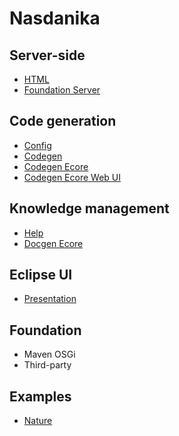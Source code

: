 # Nasdanika


## Server-side

* [HTML](../html/index.html)
* [Foundation Server](../server/org.nasdanika.repository/index.html) 

## Code generation

* [Config](../config/index.html)
* [Codegen](../codegen/index.html)
* [Codegen Ecore](https://github.com/Nasdanika/codegen-ecore)
* [Codegen Ecore Web UI](https://github.com/Nasdanika/codegen-ecore-web-ui)

## Knowledge management

* [Help](https://github.com/Nasdanika/help)
* [Docgen Ecore](../docgen-ecore/index.html)

## Eclipse UI

* [Presentation](https://github.com/Nasdanika/presentation)

## Foundation

* Maven OSGi
* Third-party

## Examples 

* [Nature](https://github.com/Nasdanika/nature)